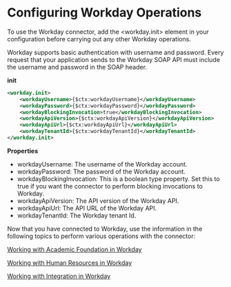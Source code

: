 # Configuring Workday Operations

To use the Workday connector, add the <workday.init> element in your configuration before carrying out any other Workday operations. 

Workday supports basic authentication with username and password. Every request that your application sends to the Workday SOAP API must include the username and password in the SOAP header.

**init**
```xml
<workday.init>
    <workdayUsername>{$ctx:workdayUsername}</workdayUsername>
    <workdayPassword>{$ctx:workdayPassword}</workdayPassword>
    <workdayBlockingInvocation>true</workdayBlockingInvocation>
    <workdayApiVersion>{$ctx:workdayApiVersion}</workdayApiVersion>
    <workdayApiUrl>{$ctx:workdayApiUrl}</workdayApiUrl>
    <workdayTenantId>{$ctx:workdayTenantId}</workdayTenantId>
</workday.init>
```
**Properties** 
* workdayUsername: The username of the Workday account.
* workdayPassword: The password of the Workday account.
* workdayBlockingInvocation: This is a boolean type property. Set this to true if you want the connector to perform blocking invocations to Workday.
* workdayApiVersion: The API version of the Workday API.
* workdayApiUrl: The API URL of the Workday API.
* workdayTenantId: The Workday tenant Id.

Now that you have connected to Workday, use the information in the following topics to perform various operations with the connector:

[Working with Academic Foundation in Workday](workingWithAcademicFoundationInWorkday.md)

[Working with Human Resources in Workday](workingWithHumanResourcesInWorkday.md)

[Working with Integration in Workday](workingWithIntegrationInWorkday.md)
